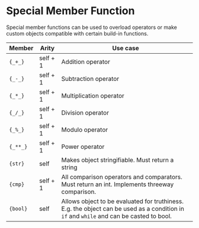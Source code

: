 # Special Member Function

Special member functions can be used to overload operators or make custom objects compatible with certain build-in functions.

| Member   | Arity    | Use case                                                                                                                                |
| -------- | -------- | --------------------------------------------------------------------------------------------------------------------------------------- |
| `{_+_}`  | self + 1 | Addition operator                                                                                                                       |
| `{_-_}`  | self + 1 | Subtraction operator                                                                                                                    |
| `{_*_}`  | self + 1 | Multiplication operator                                                                                                                 |
| `{_/_}`  | self + 1 | Division operator                                                                                                                       |
| `{_%_}`  | self + 1 | Modulo operator                                                                                                                         |
| `{_**_}` | self + 1 | Power operator                                                                                                                          |
| `{str}`  | self     | Makes object stringifiable. Must return a string                                                                                        |
| `{cmp}`  | self + 1 | All comparison operators and comparators. Must return an int. Implements threeway comparison.                                           |
| `{bool}` | self     | Allows object to be evaluated for truthiness. E.g. the object can be used as a condition in `if` and `while` and can be casted to bool. |


